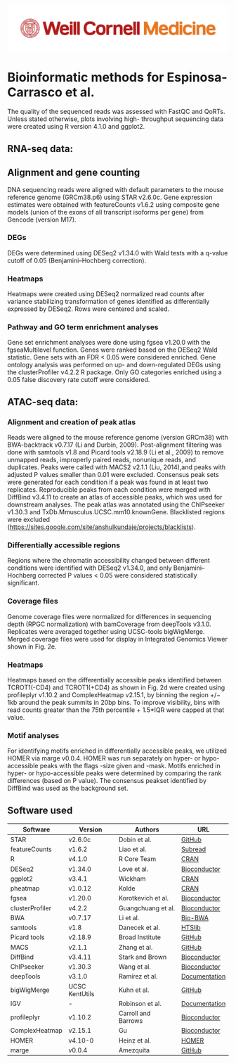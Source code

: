 ![](WCM_MB_LOGO_HZSS1L_CLR_RGB.png)

# Bioinformatic methods for Espinosa-Carrasco et al.
The quality of the sequenced reads was assessed with FastQC and QoRTs. Unless stated otherwise, plots involving high- throughput sequencing data were created using R version 4.1.0 and ggplot2.

## RNA-seq data:
## Alignment and gene counting
DNA sequencing reads were aligned with default parameters to the mouse reference genome (GRCm38.p6) using STAR v2.6.0c. Gene expression estimates were obtained with featureCounts v1.6.2 using composite gene models (union of the exons of all transcript isoforms per gene) from Gencode (version M17).

### DEGs
DEGs were determined using DESeq2 v1.34.0 with Wald tests with a q-value cutoff of 0.05 (Benjamini–Hochberg correction).

### Heatmaps
Heatmaps were created using DESeq2 normalized read counts after variance stabilizing transformation of genes identified as differentially expressed by DESeq2. Rows were centered and scaled.

### Pathway and GO term enrichment analyses
Gene set enrichment analyses were done using fgsea v1.20.0 with the fgseaMultilevel function. Genes were ranked based on the DESeq2 Wald statistic. Gene sets with an FDR < 0.05 were considered enriched. Gene ontology analysis was performed on up- and down-regulated DEGs using the clusterProfiler v4.2.2 R package. Only GO categories enriched using a 0.05 false discovery rate cutoff were considered.

## ATAC-seq data:
### Alignment and creation of peak atlas
Reads were aligned to the mouse reference genome (version GRCm38) with BWA-backtrack v0.7.17 (Li and Durbin, 2009). Post-alignment filtering was done with samtools v1.8 and Picard tools v2.18.9 (Li et al., 2009) to remove unmapped reads, improperly paired reads, nonunique reads, and duplicates. Peaks were called with MACS2 v2.1.1 (Liu, 2014),and peaks with adjusted P values smaller than 0.01 were excluded. Consensus peak sets were generated for each condition if a peak was found in at least two replicates. Reproducible peaks from each condition were merged with DiffBind v3.4.11 to create an atlas of accessible peaks, which was used for downstream analyses. The peak atlas was annotated using the ChIPseeker v1.30.3 and TxDb.Mmusculus.UCSC.mm10.knownGene. Blacklisted regions were excluded (https://sites.google.com/site/anshulkundaje/projects/blacklists).

### Differentially accessible regions
Regions where the chromatin accessibility changed between different conditions were identified with DESeq2 v1.34.0, and only Benjamini–Hochberg corrected P values < 0.05 were considered statistically significant.

### Coverage files
Genome coverage files were normalized for differences in sequencing depth (RPGC normalization) with bamCoverage from deepTools v3.1.0. Replicates were averaged together using UCSC-tools bigWigMerge. Merged coverage files were used for display in Integrated Genomics Viewer shown in Fig. 2e.

### Heatmaps
Heatmaps based on the differentially accessible peaks identified between TCROT1(-CD4) and TCROT1(+CD4) as shown in Fig. 2d were created using profileplyr v1.10.2 and ComplexHeatmap v2.15.1, by binning the region +/− 1kb around the peak summits in 20bp bins. To improve visibility, bins with read counts greater than the 75th percentile + 1.5*IQR were capped at that value.

### Motif analyses
For identifying motifs enriched in differentially accessible peaks, we utilized HOMER via marge v0.0.4. HOMER was run separately on hyper- or hypo-accessible peaks with the flags -size given and -mask. Motifs enriched in hyper- or hypo-accessible peaks were determined by comparing the rank differences (based on P value). The consensus peakset identified by DiffBind was used as the background set.

## Software used

| Software           | Version    | Authors           | URL                                                               |
|--------------------|------------|-------------------|-------------------------------------------------------------------|
| STAR               | v2.6.0c    | Dobin et al.      | [GitHub](https://github.com/alexdobin/STAR/releases)             |
| featureCounts     | v1.6.2      | Liao et al.       | [Subread](https://subread.sourceforge.net/featureCounts.html)    |
| R                  | v4.1.0      | R Core Team       | [CRAN](https://cran.r-project.org)                               |
| DESeq2             | v1.34.0     | Love et al.       | [Bioconductor](https://bioconductor.org/packages/release/bioc/html/DESeq2.html) |
| ggplot2            | v3.4.1      | Wickham           | [CRAN](https://cran.r-project.org/web/packages/ggplot2/index.html) |
| pheatmap           | v1.0.12     | Kolde             | [CRAN](https://cran.r-project.org/web/packages/pheatmap/index.html) |
| fgsea              | v1.20.0     | Korotkevich et al.| [Bioconductor](https://bioconductor.org/packages/release/bioc/html/fgsea.html) |
| clusterProfiler    | v4.2.2      | Guangchuang et al.| [Bioconductor](https://bioconductor.org/packages/release/bioc/html/clusterProfiler.html) |
| BWA                | v0.7.17     | Li et al.         | [Bio-BWA](https://bio-bwa.sourceforge.net)                       |
| samtools           | v1.8        | Danecek et al.    | [HTSlib](http://www.htslib.org)                                  |
| Picard tools       | v2.18.9     | Broad Institute   | [GitHub](https://broadinstitute.github.io/picard/)               |
| MACS               | v2.1.1      | Zhang et al.      | [GitHub](https://github.com/macs3-project/MACS)                 |
| DiffBind           | v3.4.11     | Stark and Brown   | [Bioconductor](https://bioconductor.org/packages/release/bioc/html/DiffBind.html) |
| ChIPseeker         | v1.30.3     | Wang et al.       | [Bioconductor](https://www.bioconductor.org/packages/release/bioc/html/ChIPseeker.html) |
| deepTools          | v3.1.0      | Ramírez et al.    | [Documentation](https://deeptools.readthedocs.io/en/develop/)    |
| bigWigMerge        | UCSC KentUtils | Kuhn et al.   | [GitHub](https://github.com/ucscGenomeBrowser/kent)              |
| IGV                | -          | Robinson et al.   | [Documentation](https://igv.org/doc/desktop/)                    |
| profileplyr        | v1.10.2     | Carroll and Barrows | [Bioconductor](https://www.bioconductor.org/packages/release/bioc/html/profileplyr.html) |
| ComplexHeatmap     | v2.15.1     | Gu                | [Bioconductor](https://bioconductor.org/packages/release/bioc/html/ComplexHeatmap.html) |
| HOMER              | v4.10-0     | Heinz et al.      | [HOMER](http://homer.ucsd.edu/homer/motif/)                      |
| marge              | v0.0.4      | Amezquita         | [GitHub](https://github.com/robertamezquita/marge)               |
